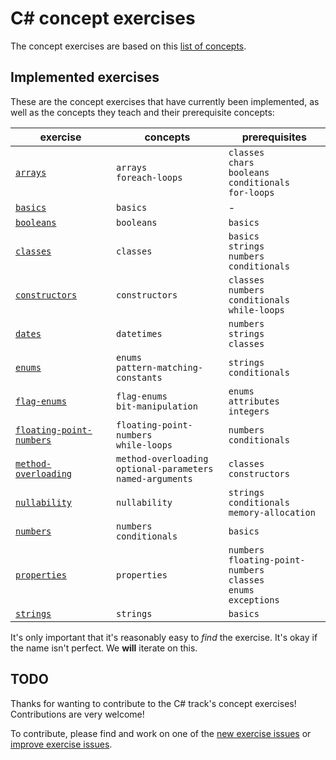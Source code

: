 # C&#35; concept exercises

The concept exercises are based on this [list of concepts][reference-shared].

## Implemented exercises

These are the concept exercises that have currently been implemented, as well as the concepts they teach and their prerequisite concepts:

| exercise                                                            | concepts                                                             | prerequisites                                                                     |
| ------------------------------------------------------------------- | -------------------------------------------------------------------- | --------------------------------------------------------------------------------- |
| [`arrays`][concept-exercise-arrays]                                 | `arrays`<br/>`foreach-loops`                                         | `classes`<br/>`chars`<br/>`booleans`<br/>`conditionals`<br/>`for-loops`           |
| [`basics`][concept-exercise-basics]                                 | `basics`                                                             | -                                                                                 |
| [`booleans`][concept-exercise-booleans]                             | `booleans`                                                           | `basics`                                                                          |
| [`classes`][concept-exercise-classes]                               | `classes`                                                            | `basics`<br/>`strings`<br/>`numbers`<br/>`conditionals`                           |
| [`constructors`][concept-exercise-constructors]                     | `constructors`                                                       | `classes`<br/>`numbers`<br/>`conditionals`<br/>`while-loops`                      |
| [`dates`][concept-exercise-datetimes]                               | `datetimes`                                                          | `numbers`<br/>`strings`<br/>`classes`                                             |
| [`enums`][concept-exercise-enums]                                   | `enums`<br/>`pattern-matching-constants`                             | `strings`<br/>`conditionals`                                                      |
| [`flag-enums`][concept-exercise-flag-enums]                         | `flag-enums`<br/>`bit-manipulation`                                  | `enums`<br/>`attributes`</br>`integers`                                           |
| [`floating-point-numbers`][concept-exercise-floating-point-numbers] | `floating-point-numbers`<br/>`while-loops`                           | `numbers`<br/>`conditionals`                                                      |
| [`method-overloading`][concept-exercise-method-overloading]         | `method-overloading`<br/>`optional-parameters`<br/>`named-arguments` | `classes`<br/>`constructors`                                                      |
| [`nullability`][concept-exercise-nullability]                       | `nullability`                                                        | `strings`<br/>`conditionals`<br/>`memory-allocation`                              |
| [`numbers`][concept-exercise-numbers]                               | `numbers`<br/>`conditionals`                                         | `basics`                                                                          |
| [`properties`][concept-exercise-properties]                         | `properties`                                                         | `numbers`<br/>`floating-point-numbers`<br/>`classes`<br/>`enums`<br/>`exceptions` |
| [`strings`][concept-exercise-strings]                               | `strings`                                                            | `basics`                                                                          |

It's only important that it's reasonably easy to _find_ the exercise. It's okay if the name isn't perfect. We **will** iterate on this.

## TODO

Thanks for wanting to contribute to the C# track's concept exercises! Contributions are very welcome!

To contribute, please find and work on one of the [new exercise issues][issues-new-exercise] or [improve exercise issues][issues-improve-exercise].

[reference-shared]: ../../reference/README.md
[reference]: ./reference.md
[concept-exercises]: ./concept/README.md
[concept-exercise-arrays]: ./arrays/.meta/design.md
[concept-exercise-basics]: ./basics/.meta/design.md
[concept-exercise-booleans]: ./booleans/.meta/design.md
[concept-exercise-classes]: ./classes/.meta/design.md
[concept-exercise-constructors]: ./constructors/.meta/design.md
[concept-exercise-flag-enums]: ./flag-enums/.meta/design.md
[concept-exercise-datetimes]: ./datetimes/.meta/design.md
[concept-exercise-enums]: ./enums/.meta/design.md
[concept-exercise-floating-point-numbers]: ./floating-point-numbers/.meta/design.md
[concept-exercise-method-overloading]: ./method-overloading/.meta/design.md
[concept-exercise-nullability]: ./nullability/.meta/design.md
[concept-exercise-numbers]: ./numbers/.meta/design.md
[concept-exercise-properties]: ./properties/.meta/design.md
[concept-exercise-strings]: ./strings/.meta/design.md
[issues-new-exercise]: https://github.com/exercism/v3/issues?utf8=%E2%9C%93&q=is%3Aopen+label%3Atrack%2Fcsharp+label%3Atype%2Fnew-exercise+label%3Astatus%2Fhelp-wanted
[issues-improve-exercise]: https://github.com/exercism/v3/issues?utf8=%E2%9C%93&q=is%3Aopen+label%3Atrack%2Fcsharp+label%3Atype%2Fimprove-exercise+label%3Astatus%2Fhelp-wanted
